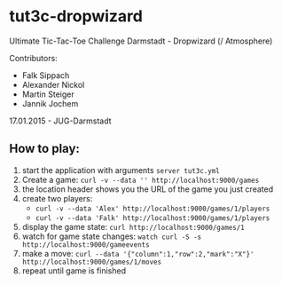 # tut3c-dropwizard
Ultimate Tic-Tac-Toe Challenge Darmstadt - Dropwizard (/ Atmosphere)

Contributors:

* Falk Sippach
* Alexander Nickol
* Martin Steiger
* Jannik Jochem

17.01.2015 - JUG-Darmstadt

## How to play:

1. start the application with arguments `server tut3c.yml`
2. Create a game: `curl -v --data '' http://localhost:9000/games`
3. the location header shows you the URL of the game you just created
4. create two players:
    * `curl -v --data 'Alex' http://localhost:9000/games/1/players`
    * `curl -v --data 'Falk' http://localhost:9000/games/1/players`
5. display the game state: `curl http://localhost:9000/games/1`
6. watch for game state changes: `watch curl -S -s http://localhost:9000/gameevents`
7. make a move: `curl --data '{"column":1,"row":2,"mark":"X"}' http://localhost:9000/games/1/moves`
8. repeat until game is finished
